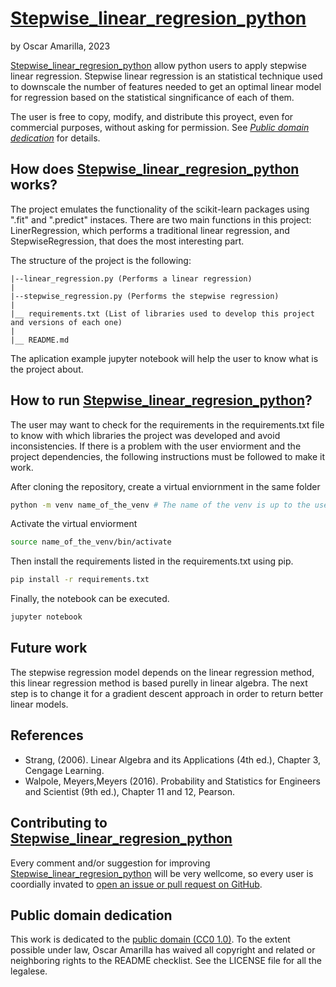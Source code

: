 # [Stepwise_linear_regresion_python](https://github.com/Oscar-Amarilla/Stepwise_linear_regresion_python)

by Oscar Amarilla, 2023

[Stepwise_linear_regresion_python](https://github.com/Oscar-Amarilla/Stepwise_linear_regresion_python) allow python users to apply stepwise linear regression. Stepwise linear regression is an statistical technique used to downscale the number of features needed to get an optimal linear model for regression based on the statistical singnificance of each of them.

The user is free to copy, modify, and distribute this proyect, even for commercial purposes, without asking for permission. See *[Public domain dedication](https://github.com/Oscar-Amarilla/Stepwise_linear_regresion_python#public-domain-dedication)* for details.

## How does [Stepwise_linear_regresion_python](https://github.com/Oscar-Amarilla/Stepwise_linear_regresion_python) works?

The project emulates the functionality of the scikit-learn packages using ".fit" and ".predict" instaces. There are two main functions in this project: LinerRegression, which performs a traditional linear regression, and StepwiseRegression, that does the most interesting part. 

The structure of the project is the following:

```
|--linear_regression.py (Performs a linear regression)
|
|--stepwise_regression.py (Performs the stepwise regression)
|
|__ requirements.txt (List of libraries used to develop this project and versions of each one)
|
|__ README.md 
```

The aplication example jupyter notebook will help the user to know what is the project about.

## How to run [Stepwise_linear_regresion_python](https://github.com/Oscar-Amarilla/Stepwise_linear_regresion_python)?

The user may want to check for the requirements in the requirements.txt file to know with which 
libraries the project was developed and avoid inconsistencies. If there is a problem with the user enviorment and the project dependencies, the following instructions must be followed to make it work. 

After cloning the repository, create a virtual enviornment in the same folder

```bash
python -m venv name_of_the_venv # The name of the venv is up to the user.
```
Activate the virtual enviorment

```bash
source name_of_the_venv/bin/activate
```
Then install the requirements listed in the requirements.txt using pip.

```bash
pip install -r requirements.txt
```
Finally, the notebook can be executed.

```bash
jupyter notebook
```
## Future work

The stepwise regression model depends on the linear regression method, this linear regression method is based purelly in linear algebra. The next step is to change it for a gradient descent approach in order to return better linear models. 

## References 

<ul>
    <li>Strang, (2006). Linear Algebra and its Applications (4th ed.), Chapter 3, Cengage Learning.</li>
    <li>Walpole, Meyers,Meyers (2016). Probability and Statistics for Engineers and Scientist (9th ed.), Chapter 11 and 12, Pearson. </li>
</ul>

## Contributing to [Stepwise_linear_regresion_python](https://github.com/Oscar-Amarilla/Stepwise_linear_regresion_python)

Every comment and/or suggestion for improving [Stepwise_linear_regresion_python](https://github.com/Oscar-Amarilla/Stepwise_linear_regresion_python) will be very wellcome, so every user is coordially invated to [open an issue or pull request on GitHub](https://github.com/Oscar-Amarilla/Stepwise_linear_regresion_python).

## Public domain dedication

This work is dedicated to the [public domain (CC0 1.0)](https://creativecommons.org/publicdomain/zero/1.0/). To the extent possible under law, Oscar Amarilla has waived all copyright and related or neighboring rights to the README checklist. See the LICENSE file for all the legalese.